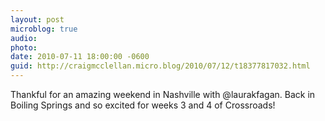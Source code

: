 ```yaml
---
layout: post
microblog: true
audio: 
photo: 
date: 2010-07-11 18:00:00 -0600
guid: http://craigmcclellan.micro.blog/2010/07/12/t18377817032.html
---
```

Thankful for an amazing weekend in Nashville with @laurakfagan.  Back in Boiling Springs and so excited for weeks 3 and 4 of Crossroads!
